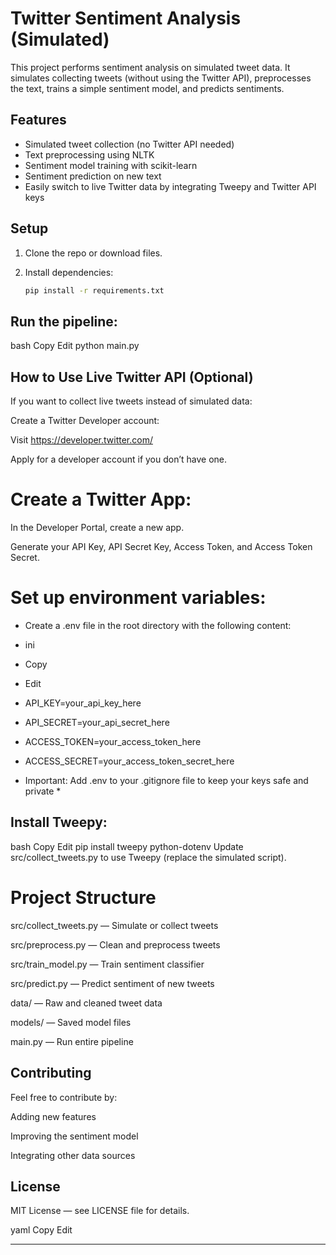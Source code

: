 # Twitter Sentiment Analysis (Simulated)

This project performs sentiment analysis on simulated tweet data. It simulates collecting tweets (without using the Twitter API), preprocesses the text, trains a simple sentiment model, and predicts sentiments.

## Features

- Simulated tweet collection (no Twitter API needed)
- Text preprocessing using NLTK
- Sentiment model training with scikit-learn
- Sentiment prediction on new text
- Easily switch to live Twitter data by integrating Tweepy and Twitter API keys

## Setup

1. Clone the repo or download files.

2. Install dependencies:

   ```bash
   pip install -r requirements.txt
## Run the pipeline:

bash
Copy
Edit
python main.py
## How to Use Live Twitter API (Optional)
If you want to collect live tweets instead of simulated data:

Create a Twitter Developer account:

Visit https://developer.twitter.com/

Apply for a developer account if you don’t have one.

# Create a Twitter App:

In the Developer Portal, create a new app.

Generate your API Key, API Secret Key, Access Token, and Access Token Secret.

# Set up environment variables:

- Create a .env file in the root directory with the following content:

- ini
- Copy
- Edit
- API_KEY=your_api_key_here
- API_SECRET=your_api_secret_here
- ACCESS_TOKEN=your_access_token_here
- ACCESS_SECRET=your_access_token_secret_here
* Important: Add .env to your .gitignore file to keep your keys safe and private * 

## Install Tweepy:

bash
Copy
Edit
pip install tweepy python-dotenv
Update src/collect_tweets.py to use Tweepy (replace the simulated script).

# Project Structure
src/collect_tweets.py — Simulate or collect tweets

src/preprocess.py — Clean and preprocess tweets

src/train_model.py — Train sentiment classifier

src/predict.py — Predict sentiment of new tweets

data/ — Raw and cleaned tweet data

models/ — Saved model files

main.py — Run entire pipeline

## Contributing
Feel free to contribute by:

Adding new features

Improving the sentiment model

Integrating other data sources

## License
MIT License — see LICENSE file for details.

yaml
Copy
Edit

---







